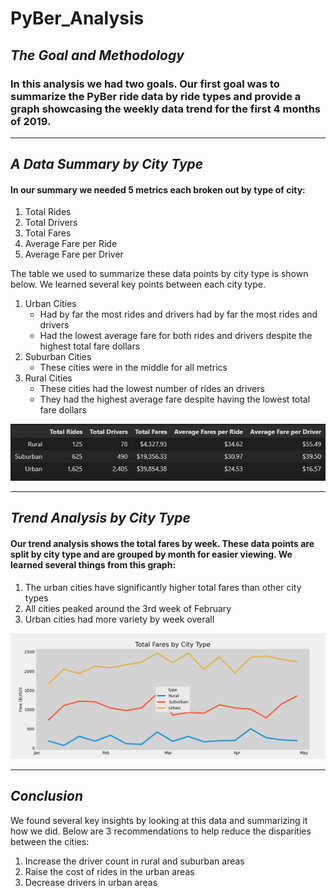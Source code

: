 # PyBer_Analysis

## *The Goal and Methodology*
### In this analysis we had two goals. Our first goal was to summarize the PyBer ride data by ride types and provide a graph showcasing the weekly data trend for the first 4 months of 2019.

---
## *A Data Summary by City Type*
#### In our summary we needed 5 metrics each broken out by type of city:

1. Total Rides
2. Total Drivers
3. Total Fares
4. Average Fare per Ride
5. Average Fare per Driver

The table we used to summarize these data points by city type is shown below. We learned several key points between each city type.

1. Urban Cities
     * Had by far the most rides and drivers had by far the most rides and drivers
     * Had the lowest average fare for both rides and drivers despite the highest total fare dollars
2. Suburban Cities
     * These cities were in the middle for all metrics
4. Rural Cities
     * These cities had the lowest number of rides an drivers
     * They had the highest average fare despite having the lowest total fare dollars

![PyBer Summary Data](https://github.com/05Perseus/PyBer_Analysis/blob/main/Analysis/PyBer_Summary_Dataframe.png)

---
## *Trend Analysis by City Type*
#### Our trend analysis shows the total fares by week. These data points are split by city type and are grouped by month for easier viewing. We learned several things from this graph:

1. The urban cities have significantly higher total fares than other city types
2. All cities peaked around the 3rd week of February
3. Urban cities had more variety by week overall

![Total FAre by City Type Graph](https://github.com/05Perseus/PyBer_Analysis/blob/main/Analysis/PyBer_fare_summary.png)



---

## *Conclusion*
We found several key insights by looking at this data and summarizing it how we did. Below are 3 recommendations to help reduce the disparities between the cities:

1. Increase the driver count in rural and suburban areas
2. Raise the cost of rides in the urban areas
3. Decrease drivers in urban areas
